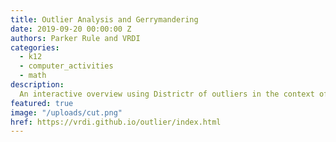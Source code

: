 ```yaml
---
title: Outlier Analysis and Gerrymandering
date: 2019-09-20 00:00:00 Z
authors: Parker Rule and VRDI
categories:
  - k12
  - computer_activities
  - math
description:
  An interactive overview using Districtr of outliers in the context of redistricting.
featured: true
image: "/uploads/cut.png"
href: https://vrdi.github.io/outlier/index.html
---
```

